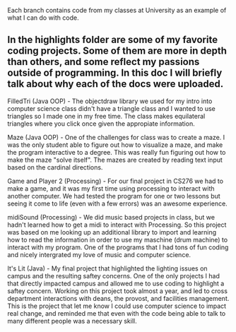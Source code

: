 Each branch contains code from my classes at University as an example of what I can do with code. 

In the highlights folder are some of my favorite coding projects. Some of them are more in depth than others, and some reflect my passions outside of programming.
In this doc I will briefly talk about why each of the docs were uploaded.
------------------------------------------------

FilledTri (Java OOP) - The objectdraw library we used for my intro into computer science class didn't have a triangle class and I wanted to use triangles so I made one in my free time. The class makes equilateral triangles where you click once given the appropiate information.

Maze (Java OOP) - One of the challenges for class was to create a maze. I was the only student able to figure out how to visualize a maze, and make the program interactive to a degree. This was really fun figuring out how to make the maze "solve itself". The mazes are created by reading text input based on the cardinal directions.

Game and Player 2 (Processing) - For our final project in CS276 we had to make a game, and it was my first time using processing to interact with another computer. We had tested the program for one or two lessons but seeing it come to life (even with a few errors) was an awesome experience.

midiSound (Processing) - We did music based projects in class, but we hadn't learned how to get a midi to interact with Processing. So this project was based on me looking up an additional library to import and learning how to read the information in order to use my maschine (drum machine) to interact with my program. One of the programs that I had tons of fun coding and nicely intergrated my love of music and computer science.

It's Lit (Java)  - My final project that highlighted the lighting issues on campus and the resulting saftey concerns. One of the only projects I had that directly impacted campus and allowed me to use coding to highlight a saftey concern. Working on this project took almost a year, and led to cross department interactions with deans, the provost, and facilities management. This is the project that let me know I could use computer science to impact real change, and reminded me that even with the code being able to talk to many different people was a necessary skill.
